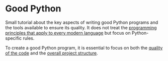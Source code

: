 # Good Python

Small tutorial about the key aspects of writing good Python programs and the tools available to ensure its quality. It does not treat the [programming principles that apply to every modern language](https://en.wikipedia.org/wiki/Category:Programming_principles) but focus on Python-specific rules.  

To create a good Python program, it is essential to focus on both the [quality of the code](code/README.md) and the [overall project structure](project/README.md). 
